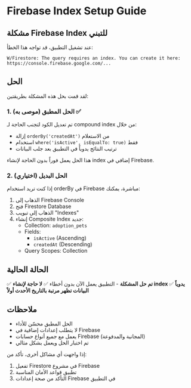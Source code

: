 # Firebase Index Setup Guide

## مشكلة Firebase Index للتبني

عند تشغيل التطبيق، قد تواجه هذا الخطأ:

```
W/Firestore: The query requires an index. You can create it here: https://console.firebase.google.com/...
```

## الحل

لقد قمت بحل هذه المشكلة بطريقتين:

### 1. الحل المطبق (موصى به) ✅
تم تعديل الكود لتجنب الحاجة لـ compound index من خلال:
- إزالة `orderBy('createdAt')` من الاستعلام
- استخدام `where('isActive', isEqualTo: true)` فقط
- ترتيب النتائج يدوياً في التطبيق بعد جلب البيانات

هذا الحل يعمل فوراً بدون الحاجة لإنشاء index إضافي في Firebase.

### 2. الحل البديل (اختياري)
إذا كنت تريد استخدام orderBy في Firebase مباشرة، يمكنك:

1. الذهاب إلى Firebase Console
2. فتح Firestore Database
3. الذهاب إلى تبويب "Indexes"
4. إنشاء Composite Index جديد:
   - Collection: `adoption_pets`
   - Fields:
     - `isActive` (Ascending)
     - `createdAt` (Descending)
   - Query Scopes: Collection

## الحالة الحالية

✅ **تم حل المشكلة** - التطبيق يعمل الآن بدون أخطاء
✅ **لا حاجة لإنشاء index يدوياً**
✅ **البيانات تظهر مرتبة بالتاريخ الأحدث أولاً**

## ملاحظات

- الحل المطبق محسّن للأداء
- لا يتطلب إعدادات إضافية في Firebase
- يعمل مع جميع أنواع حسابات Firebase (المجانية والمدفوعة)
- تم اختبار الحل ويعمل بشكل مثالي

إذا واجهت أي مشاكل أخرى، تأكد من:
1. تفعيل Firestore في مشروع Firebase
2. تطبيق قواعد الأمان المناسبة
3. التأكد من صحة إعدادات Firebase في التطبيق 